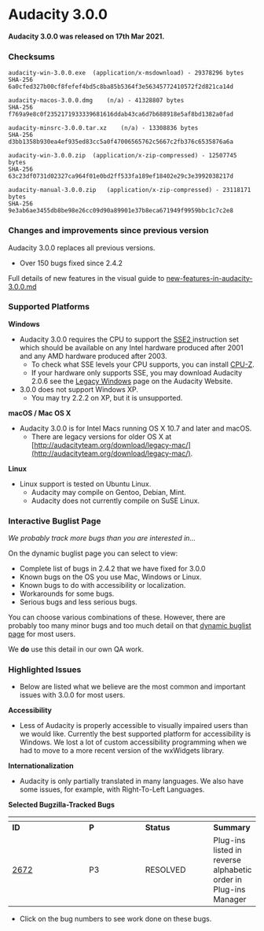 # Audacity 3.0.0

**Audacity 3.0.0 was released on 17th Mar 2021.**

### Checksums

```
audacity-win-3.0.0.exe	(application/x-msdownload) - 29378296 bytes
SHA-256	6a0cfed327b00cf8fefef4bd5c8ba85b5364f3e56345772410572f2d821ca14d

audacity-macos-3.0.0.dmg	(n/a) - 41328807 bytes
SHA-256	f769a9e8c0f2352171933339681616ddab43ca6d7b688918e5af8bd1382a0fad

audacity-minsrc-3.0.0.tar.xz	(n/a) - 13308836 bytes
SHA-256	d3bb1358b930ea4ef935ed83cc5a0f47006565762c5667c2fb376c6535876a6a

audacity-win-3.0.0.zip	(application/x-zip-compressed) - 12507745 bytes
SHA-256	63c23df0731d02327ca964f01e0bd2ff533fa189ef18402e29c3e3992038217d

audacity-manual-3.0.0.zip	(application/x-zip-compressed) - 23118171 bytes
SHA-256	9e3ab6ae3455db8be98e26cc09d90a89901e37b8eca671949f9959bbc1c7c2e8
```

### Changes and improvements since previous version

Audacity 3.0.0 replaces all previous versions.

* Over 150 bugs fixed since 2.4.2

Full details of new features in the visual guide to [new-features-in-audacity-3.0.0.md](new-features-in-audacity-3.0.0.md "mention")

### Supported Platforms

**Windows**

* Audacity 3.0.0 requires the CPU to support the [SSE2 ](http://en.wikipedia.org/wiki/SSE2)instruction set which should be available on any Intel hardware produced after 2001 and any AMD hardware produced after 2003.
  * To check what SSE levels your CPU supports, you can install [CPU-Z](http://www.cpuid.com/softwares/cpu-z.html).
  * If your hardware only supports SSE, you may download Audacity 2.0.6 see the [Legacy Windows](https://www.audacityteam.org/download/legacy-windows/) page on the Audacity Website.
* 3.0.0 does not support Windows XP.
  * You may try 2.2.2 on XP, but it is unsupported.

**macOS / Mac OS X**

* Audacity 3.0.0 is for Intel Macs running OS X 10.7 and later and macOS.
  * There are legacy versions for older OS X at [http://audacityteam.org/download/legacy-mac/](http://audacityteam.org/download/legacy-mac/).

**Linux**

* Linux support is tested on Ubuntu Linux.
  * Audacity may compile on Gentoo, Debian, Mint.
  * Audacity does not currently compile on SuSE Linux.

### Interactive Buglist Page

_We probably track more bugs than you are interested in..._

On the dynamic buglist page you can select to view:

* Complete list of bugs in 2.4.2 that we have fixed for 3.0.0
* Known bugs on the OS you use Mac, Windows or Linux.
* Known bugs to do with accessibility or localization.
* Workarounds for some bugs.
* Serious bugs and less serious bugs.

You can choose various combinations of these. However, there are probably too many minor bugs and too much detail on that [dynamic buglist page](broken-reference) for most users.

We **do** use this detail in our own QA work.

### Highlighted Issues

* Below are listed what we believe are the most common and important issues with 3.0.0 for most users.

**Accessibility**

* Less of Audacity is properly accessible to visually impaired users than we would like. Currently the best supported platform for accessibility is Windows. We lost a lot of custom accessibility programming when we had to move to a more recent version of the wxWidgets library.

**Internationalization**

* Audacity is only partially translated in many languages. We also have some issues, for example, with Right-To-Left Languages.

**Selected Bugzilla-Tracked Bugs**

<table data-header-hidden><thead><tr><th width="144"></th><th width="101"></th><th width="124"></th><th></th></tr></thead><tbody><tr><td><strong>ID</strong></td><td><strong>P</strong></td><td><strong>Status</strong></td><td><strong>Summary</strong></td></tr><tr><td><a href="http://bugzilla.audacityteam.org/show_bug.cgi?id=2672">2672</a></td><td>P3</td><td>RESOLVED</td><td>Plug-ins listed in reverse alphabetic order in Plug-ins Manager</td></tr></tbody></table>

* Click on the bug numbers to see work done on these bugs.
